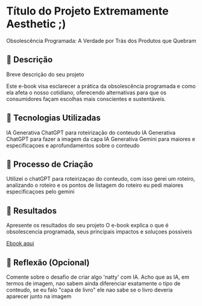 
# Título do Projeto Extremamente Aesthetic ;)
Obsolescência Programada: A Verdade por Trás dos Produtos que Quebram

## 📒 Descrição
Breve descrição do seu projeto

Este e-book visa esclarecer a prática da obsolescência programada e como ela afeta o nosso cotidiano, oferecendo alternativas para que os consumidores façam escolhas mais conscientes e sustentáveis.

## 🤖 Tecnologias Utilizadas
IA Generativa ChatGPT para roteirização do conteudo
IA Generativa ChatGPT para fazer a imagem da capa
IA Generativa Gemini para maiores e especificaçoes e aprofundamentos sobre o conteudo

## 🧐 Processo de Criação
Utilizei o chatGPT para roteirizaçao do conteudo, com isso gerei um roteiro, analizando o roteiro e os pontos de listagem do roteiro eu pedi maiores especificaçoes pelo gemini

## 🚀 Resultados
Apresente os resultados do seu projeto
O e-book explica o que é obsolescencia programada, seus principais impactos e soluçoes possiveis

[Ebook aqui](/plannedObsolecence.pdf)

## 💭 Reflexão (Opcional)
Comente sobre o desafio de criar algo 'natty' com IA.
Acho que as IA, em termos de imagem, nao sabem ainda diferenciar exatamente o tipo de conteudo, se eu falo "capa de livro" ele nao sabe se o livro deveria aparecer junto na imagem 

